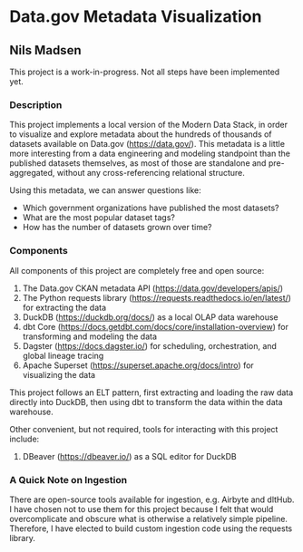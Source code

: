 # Data.gov Metadata Visualization
## Nils Madsen

This project is a work-in-progress. Not all steps have been implemented yet.

### Description
This project implements a local version of the Modern Data Stack, in order to visualize and explore metadata about the hundreds of thousands of datasets available on Data.gov (https://data.gov/). This metadata is a little more interesting from a data engineering and modeling standpoint than the published datasets themselves, as most of those are standalone and pre-aggregated, without any cross-referencing relational structure.

Using this metadata, we can answer questions like:
- Which government organizations have published the most datasets?
- What are the most popular dataset tags?
- How has the number of datasets grown over time?

### Components
All components of this project are completely free and open source:

1. The Data.gov CKAN metadata API (https://data.gov/developers/apis/)
2. The Python requests library (https://requests.readthedocs.io/en/latest/) for extracting the data
3. DuckDB (https://duckdb.org/docs/) as a local OLAP data warehouse
4. dbt Core (https://docs.getdbt.com/docs/core/installation-overview) for transforming and modeling the data
5. Dagster (https://docs.dagster.io/) for scheduling, orchestration, and global lineage tracing
6. Apache Superset (https://superset.apache.org/docs/intro) for visualizing the data

This project follows an ELT pattern, first extracting and loading the raw data directly into DuckDB, then using dbt to transform the data within the data warehouse.

Other convenient, but not required, tools for interacting with this project include:
1. DBeaver (https://dbeaver.io/) as a SQL editor for DuckDB

### A Quick Note on Ingestion
There are open-source tools available for ingestion, e.g. Airbyte and dltHub. I have chosen not to use them for this project because I felt that would overcomplicate and obscure what is otherwise a relatively simple pipeline. Therefore, I have elected to build custom ingestion code using the requests library.